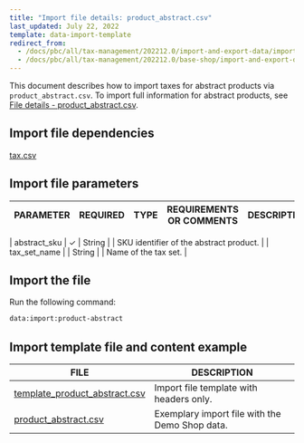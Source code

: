 ```yaml
---
title: "Import file details: product_abstract.csv"
last_updated: July 22, 2022
template: data-import-template
redirect_from:
  - /docs/pbc/all/tax-management/202212.0/import-and-export-data/import-file-details-product-abstract.csv.html
  - /docs/pbc/all/tax-management/202212.0/base-shop/import-and-export-data/import-file-details-product-abstract.csv.html
---
```


This document describes how to import taxes for abstract products via  `product_abstract.csv`. To import full information for abstract products, see [File details - product_abstract.csv](/docs/pbc/all/product-information-management/{{site.version}}/base-shop/import-and-export-data/products-data-import/file-details-product-abstract.csv.html).

## Import file dependencies

[tax.csv](/docs/pbc/all/tax-management/{{site.version}}/base-shop/import-and-export-data/import-file-details-tax-sets.csv.html)

## Import file parameters

| PARAMETER | REQUIRED | TYPE | REQUIREMENTS OR COMMENTS | DESCRIPTION |
| --- | --- | --- | --- | --- |

| abstract_sku | &check;  | String | | SKU identifier of the abstract product. |
| tax_set_name |  | String | | Name of the tax set. |

## Import the file

Run the following command:

```bash
data:import:product-abstract
```

## Import template file and content example

| FILE | DESCRIPTION |
| --- | --- |
| [template_product_abstract.csv](https://spryker.s3.eu-central-1.amazonaws.com/docs/pbc/all/tax-management/import-and-export-data/import-tax-sets-for-abstract-products.md/template_product_abstract.csv) | Import file template with headers only. |
| [product_abstract.csv](https://spryker.s3.eu-central-1.amazonaws.com/docs/pbc/all/tax-management/import-and-export-data/import-tax-sets-for-abstract-products.md/product_abstract.csv) | Exemplary import file with the Demo Shop data. |
